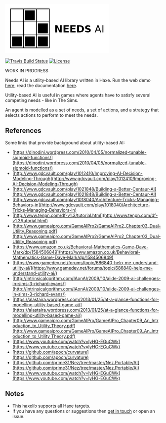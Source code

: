 [![Project logo](https://github.com/Tw1ddle/needs-ai-lib/blob/master/screenshots/logo.png?raw=true "Needs AI library project logo")](https://github.com/Tw1ddle/needs-ai-lib/)

[![Travis Build Status](https://img.shields.io/travis/Tw1ddle/needs-ai-lib.svg?style=flat-square)](https://travis-ci.org/Tw1ddle/needs-ai-lib)
[![License](http://img.shields.io/:license-mit-blue.svg?style=flat-square)](https://github.com/Tw1ddle/needs-ai-lib/blob/master/LICENSE)

WORK IN PROGRESS

Needs AI is a utility-based AI library written in Haxe. Run the web demo [here](http://tw1ddle.github.io/needs-ai/index.html), read the documentation [here](http://tw1ddle.github.io/needs-ai-lib/index.html).

Utility-based AI is useful in games where agents have to satisfy several competing needs - like in The Sims.

An agent is modelled as a set of needs, a set of actions, and a strategy that selects actions to perform to meet the needs.

## References
Some links that provide background about utility-based AI:

* [https://dinodini.wordpress.com/2010/04/05/normalized-tunable-sigmoid-functions/](https://dinodini.wordpress.com/2010/04/05/normalized-tunable-sigmoid-functions/)
* [http://www.gdcvault.com/play/1012410/Improving-AI-Decision-Modeling-Through](http://www.gdcvault.com/play/1012410/Improving-AI-Decision-Modeling-Through)
* [http://www.gdcvault.com/play/1021848/Building-a-Better-Centaur-AI](http://www.gdcvault.com/play/1021848/Building-a-Better-Centaur-AI)
* [http://www.gdcvault.com/play/1018040/Architecture-Tricks-Managing-Behaviors-in](http://www.gdcvault.com/play/1018040/Architecture-Tricks-Managing-Behaviors-in)
* [http://www.tenpn.com/df-v1.3/tutorial.html](http://www.tenpn.com/df-v1.3/tutorial.html)
* [http://www.gameaipro.com/GameAIPro2/GameAIPro2_Chapter03_Dual-Utility_Reasoning.pdf](http://www.gameaipro.com/GameAIPro2/GameAIPro2_Chapter03_Dual-Utility_Reasoning.pdf)
* [https://www.amazon.co.uk/Behavioral-Mathematics-Game-Dave-Mark/dp/1584506849](https://www.amazon.co.uk/Behavioral-Mathematics-Game-Dave-Mark/dp/1584506849)
* [https://www.gamedev.net/forums/topic/686840-help-me-understand-utility-ai/](https://www.gamedev.net/forums/topic/686840-help-me-understand-utility-ai/)
* [http://intrinsicalgorithm.com/IAonAI/2009/10/aiide-2009-ai-challenges-in-sims-3-richard-evans/](http://intrinsicalgorithm.com/IAonAI/2009/10/aiide-2009-ai-challenges-in-sims-3-richard-evans/)
* [https://alastaira.wordpress.com/2013/01/25/at-a-glance-functions-for-modelling-utility-based-game-ai/](https://alastaira.wordpress.com/2013/01/25/at-a-glance-functions-for-modelling-utility-based-game-ai/)
* [http://www.gameaipro.com/GameAIPro/GameAIPro_Chapter09_An_Introduction_to_Utility_Theory.pdf](http://www.gameaipro.com/GameAIPro/GameAIPro_Chapter09_An_Introduction_to_Utility_Theory.pdf)
* [https://www.youtube.com/watch?v=IyHG-EGuCWk](https://www.youtube.com/watch?v=IyHG-EGuCWk)
* [https://github.com/apoch/curvature](https://github.com/apoch/curvature)
* [https://github.com/prime31/Nez/tree/master/Nez.Portable/AI](https://github.com/prime31/Nez/tree/master/Nez.Portable/AI)
* [https://www.youtube.com/watch?v=IyHG-EGuCWk](https://www.youtube.com/watch?v=IyHG-EGuCWk)

## Notes
* This haxelib supports all Haxe targets.
* If you have any questions or suggestions then [get in touch](https://twitter.com/Sam_Twidale) or open an issue.